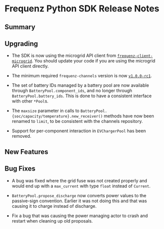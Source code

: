 # Frequenz Python SDK Release Notes

## Summary

<!-- Here goes a general summary of what this release is about -->

## Upgrading

- The SDK is now using the microgrid API client from [`frequenz-client-microgrid`](https://github.com/frequenz-floss/frequenz-client-microgrid-python/). You should update your code if you are using the microgrid API client directly.

- The minimum required `frequenz-channels` version is now [`v1.0.0-rc1`](https://github.com/frequenz-floss/frequenz-channels-python/releases/tag/v1.0.0-rc.1).

- The set of battery IDs managed by a battery pool are now available through `BatteryPool.component_ids`, and no longer through `BatteryPool.battery_ids`.  This is done to have a consistent interface with other `*Pool`s.

- The `maxsize` parameter in calls to `BatteryPool.{soc/capacity/temperature}.new_receiver()` methods have now been renamed to `limit`, to be consistent with the channels repository.

- Support for per-component interaction in `EVChargerPool` has been removed.

## New Features

<!-- Here goes the main new features and examples or instructions on how to use them -->

## Bug Fixes

- A bug was fixed where the grid fuse was not created properly and would end up with a `max_current` with type `float` instead of `Current`.

- `BatteryPool.propose_discharge` now converts power values to the passive-sign convention.  Earlier it was not doing this and that was causing it to charge instead of discharge.

- Fix a bug that was causing the power managing actor to crash and restart when cleaning up old proposals.
